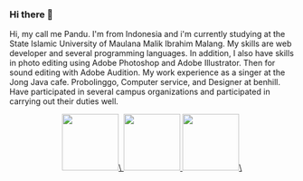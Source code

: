 ### Hi there 👋

Hi, my call me Pandu. I'm from Indonesia and i'm currently studying at the State Islamic University of Maulana Malik Ibrahim Malang. My skills are web developer and several programming languages. In addition, I also have skills in photo editing using Adobe Photoshop and Adobe Illustrator. Then for sound editing with Adobe Audition. My work experience as a singer at the Jong Java cafe. Probolinggo, Computer service, and Designer at benhill. Have participated in several campus organizations and participated in carrying out their duties well.

<p align="center">
<a href="https://www.instagram.com/hedo_21/">
  <img height="100em" src="https://cdn3.iconfinder.com/data/icons/2018-social-media-logotypes/1000/2018_social_media_popular_app_logo_instagram-512.png">\
</a>
<a href="mailto:panduhedo@gmail.com">
  <img height="100em" src="https://cdn4.iconfinder.com/data/icons/logos-brands-in-colors/48/google-gmail-512.png"/>
</a>
<a href="https://www.linkedin.com/in/pandu-hedo-muhaimin-a9b5b71a3/">
  <img height="100em" src="https://cdn1.iconfinder.com/data/icons/logotypes/32/circle-linkedin-512.png">\
</a>
</p>
